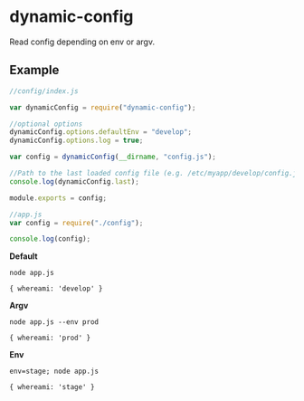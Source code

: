# dynamic-config

Read config depending on env or argv.

## Example

```javascript
//config/index.js

var dynamicConfig = require("dynamic-config");

//optional options
dynamicConfig.options.defaultEnv = "develop";
dynamicConfig.options.log = true;

var config = dynamicConfig(__dirname, "config.js");

//Path to the last loaded config file (e.g. /etc/myapp/develop/config.js)
console.log(dynamicConfig.last);

module.exports = config;
```

```javascript
//app.js
var config = require("./config");

console.log(config);
```

__Default__

`node app.js`

`{ whereami: 'develop' }`

__Argv__

`node app.js --env prod`

`{ whereami: 'prod' }`


__Env__

`env=stage; node app.js`

`{ whereami: 'stage' }`













